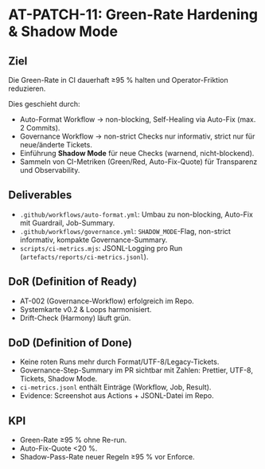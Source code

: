 # AT-PATCH-11: Green-Rate Hardening & Shadow Mode

## Ziel

Die Green-Rate in CI dauerhaft ≥95 % halten und Operator-Friktion reduzieren.

Dies geschieht durch:

- Auto-Format Workflow → non-blocking, Self-Healing via Auto-Fix (max. 2 Commits).
- Governance Workflow → non-strict Checks nur informativ, strict nur für neue/änderte Tickets.
- Einführung **Shadow Mode** für neue Checks (warnend, nicht-blockend).
- Sammeln von CI-Metriken (Green/Red, Auto-Fix-Quote) für Transparenz und Observability.

## Deliverables

- `.github/workflows/auto-format.yml`: Umbau zu non-blocking, Auto-Fix mit Guardrail, Job-Summary.
- `.github/workflows/governance.yml`: `SHADOW_MODE`-Flag, non-strict informativ, kompakte Governance-Summary.
- `scripts/ci-metrics.mjs`: JSONL-Logging pro Run (`artefacts/reports/ci-metrics.jsonl`).

## DoR (Definition of Ready)

- AT-002 (Governance-Workflow) erfolgreich im Repo.
- Systemkarte v0.2 & Loops harmonisiert.
- Drift-Check (Harmony) läuft grün.

## DoD (Definition of Done)

- Keine roten Runs mehr durch Format/UTF-8/Legacy-Tickets.
- Governance-Step-Summary im PR sichtbar mit Zahlen: Prettier, UTF-8, Tickets, Shadow Mode.
- `ci-metrics.jsonl` enthält Einträge (Workflow, Job, Result).
- Evidence: Screenshot aus Actions + JSONL-Datei im Repo.

## KPI

- Green-Rate ≥95 % ohne Re-run.
- Auto-Fix-Quote <20 %.
- Shadow-Pass-Rate neuer Regeln ≥95 % vor Enforce.
